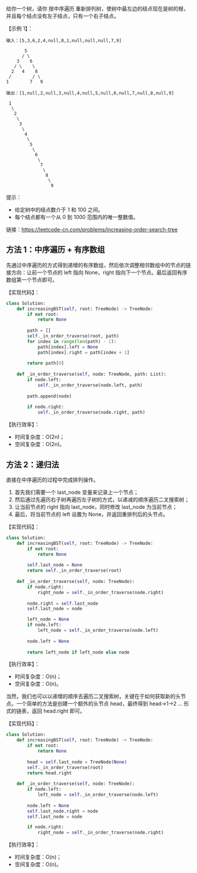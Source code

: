 给你一个树，请你 按中序遍历 重新排列树，使树中最左边的结点现在是树的根，并且每个结点没有左子结点，只有一个右子结点。

【示例 1】：
```
输入：[5,3,6,2,4,null,8,1,null,null,null,7,9]

       5
      / \
    3    6
   / \    \
  2   4    8
 /        / \ 
1        7   9

输出：[1,null,2,null,3,null,4,null,5,null,6,null,7,null,8,null,9]

 1
  \
   2
    \
     3
      \
       4
        \
         5
          \
           6
            \
             7
              \
               8
                \
                 9  
```

提示：
- 给定树中的结点数介于 1 和 100 之间。
- 每个结点都有一个从 0 到 1000 范围内的唯一整数值。

链接：https://leetcode-cn.com/problems/increasing-order-search-tree

## 方法 1：中序遍历 + 有序数组
先通过中序遍历的方式得到递增的有序数组，然后依次调整相邻数组中的节点的链接方向：让前一个节点的 left 指向 None，right 指向下一个节点。最后返回有序数组第一个节点即可。

【实现代码】：
```python
class Solution:
    def increasingBST(self, root: TreeNode) -> TreeNode:
        if not root:
            return None
        
        path = []
        self._in_order_traverse(root, path)
        for index in range(len(path) - 1):
            path[index].left = None
            path[index].right = path[index + 1]
        
        return path[0]
    
    def _in_order_traverse(self, node: TreeNode, path: List):
        if node.left:
            self._in_order_traverse(node.left, path)
        
        path.append(node)
        
        if node.right:
            self._in_order_traverse(node.right, path)

```

【执行效率】：
- 时间复杂度：O(2n)；
- 空间复杂度：O(2n)。

## 方法 2：递归法
直接在中序遍历的过程中完成排列操作。
1. 首先我们需要一个 last\_node 变量来记录上一个节点；
2. 然后通过先遍历右子树再遍历左子树的方式，以递减的顺序遍历二叉搜索树；
3. 让当前节点的 right 指向 last\_node，同时修改 last\_node 为当前节点；
4. 最后，将当前节点的 left 设置为 None，并返回重排列后的头节点。

【实现代码】：
```python
class Solution:
    def increasingBST(self, root: TreeNode) -> TreeNode:
        if not root:
            return None
        
        self.last_node = None
        return self._in_order_traverse(root)
    
    def _in_order_traverse(self, node: TreeNode):
        if node.right:
            right_node = self._in_order_traverse(node.right)
        
        node.right = self.last_node        
        self.last_node = node

        left_node = None
        if node.left:
            left_node = self._in_order_traverse(node.left)
        
        node.left = None
        
        return left_node if left_node else node

```

【执行效率】：
- 时间复杂度：O(n)；
- 空间复杂度：O(n)。

当然，我们也可以以递增的顺序去遍历二叉搜索树，关键在于如何获取新的头节点。一个简单的方法是创建一个额外的头节点 head，最终得到 head->1->2 ... 形式的链表，返回 head.right 即可。

【实现代码】：
```python
class Solution:
    def increasingBST(self, root: TreeNode) -> TreeNode:
        if not root:
            return None
        
        head = self.last_node = TreeNode(None)
        self._in_order_traverse(root)
        return head.right
    
    def _in_order_traverse(self, node: TreeNode):
        if node.left:
            left_node = self._in_order_traverse(node.left)
        
        node.left = None
        self.last_node.right = node
        self.last_node = node

        if node.right:
            right_node = self._in_order_traverse(node.right)

```

【执行效率】：
- 时间复杂度：O(n)；
- 空间复杂度：O(n)。
